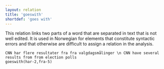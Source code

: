 ```yaml
---
layout: relation
title: 'goeswith'
shortdef: 'goes with'
---
```


This relation links two parts of a word that are separated in text that is not well edited. It is used in Norwegian for elements that constitute syntactic errors and that otherwise are difficult to assign a relation in the analysis.

~~~ sdparse
CNN har flere resultater fra fra valgdagsmålinger \n CNN have several results from from election polls
goeswith(har-2,fra-5)
~~~
<!-- Interlanguage links updated Út zář 29 20:31:54 CEST 2020 -->
